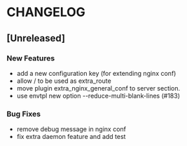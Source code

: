 # CHANGELOG


## [Unreleased]

### New Features
- add a new configuration key (for extending nginx conf)
- allow / to be used as extra_route
- move plugin extra_nginx_general_conf to server section.
- use envtpl new option --reduce-multi-blank-lines (#183)


### Bug Fixes
- remove debug message in nginx conf
- fix extra daemon feature and add test






